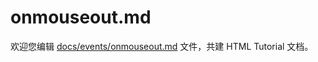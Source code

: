 onmouseout.md
===

欢迎您编辑 <a target="__blank" href="https://github.com/jaywcjlove/html-tutorial/blob/main/docs/events/onmouseout.md">docs/events/onmouseout.md</a> 文件，共建 HTML Tutorial 文档。